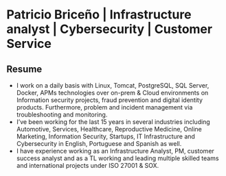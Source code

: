 # Patricio Briceño | Infrastructure analyst | Cybersecurity | Customer Service

## Resume
- I work on a daily basis with Linux, Tomcat, PostgreSQL, SQL Server, Docker, APMs technologies over on-prem & Cloud environments on Information security projects, fraud prevention and digital identity products. Furthermore, problem and incident management via troubleshooting and monitoring.
- I’ve been working for the last 15 years in several industries including Automotive, Services, Healthcare, Reproductive Medicine, Online Marketing, Information Security, Startups, IT Infrastructure and Cybersecurity in English, Portuguese and Spanish as well.
- I have experience working as an Infrastructure Analyst, PM, customer success analyst and as a TL working and leading multiple skilled teams and international projects under ISO 27001 & SOX.


